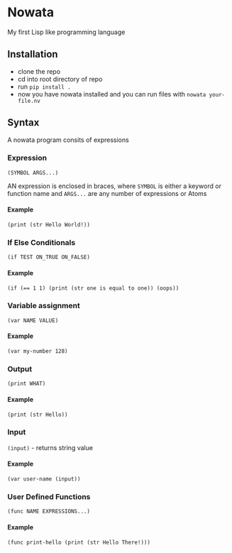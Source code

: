 # Nowata

My first Lisp like programming language

## Installation

* clone the repo
* cd into root directory of repo
* run `pip install .`
* now you have nowata installed and you can run files with `nowata your-file.nv`

## Syntax

A nowata program consits of expressions

### Expression

`(SYMBOL ARGS...)`

AN expression is enclosed in braces, where `SYMBOL` is either a keyword or function name and `ARGS...` are any number of expressions or Atoms

#### Example

`(print (str Hello World!))`

### If Else Conditionals

`(if TEST ON_TRUE ON_FALSE)`

#### Example

`(if (== 1 1) (print (str one is equal to one)) (oops))`

### Variable assignment

`(var NAME VALUE)`

#### Example

`(var my-number 128)`

### Output

`(print WHAT)`

#### Example

`(print (str Hello))`

### Input

`(input)` - returns string value

#### Example

`(var user-name (input))`

### User Defined Functions

`(func NAME EXPRESSIONS...)`

#### Example

`(func print-hello (print (str Hello There!)))`